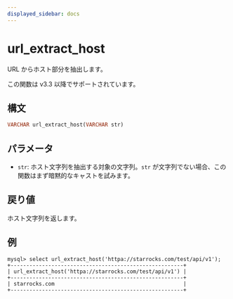 ```yaml
---
displayed_sidebar: docs
---
```


# url_extract_host

URL からホスト部分を抽出します。

この関数は v3.3 以降でサポートされています。

## 構文

```haskell
VARCHAR url_extract_host(VARCHAR str)
```

## パラメータ

- `str`: ホスト文字列を抽出する対象の文字列。`str` が文字列でない場合、この関数はまず暗黙的なキャストを試みます。

## 戻り値

ホスト文字列を返します。

## 例

```plaintext
mysql> select url_extract_host('httpa://starrocks.com/test/api/v1');
+-------------------------------------------------------+
| url_extract_host('httpa://starrocks.com/test/api/v1') |
+-------------------------------------------------------+
| starrocks.com                                         |
+-------------------------------------------------------+
```